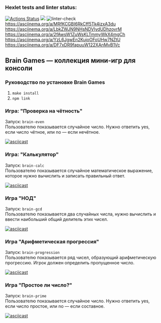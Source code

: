 ### Hexlet tests and linter status:
[![Actions Status](https://github.com/viskuzi/frontend-project-lvl1/workflows/hexlet-check/badge.svg)](https://github.com/viskuzi/frontend-project-lvl1/actions)
<a href="https://codeclimate.com/github/codeclimate/codeclimate/maintainability"><img src="https://api.codeclimate.com/v1/badges/a99a88d28ad37a79dbf6/maintainability" /></a>
![linter-check](https://github.com/viskuzi/frontend-project-lvl1/actions/workflows/linter-check.yml/badge.svg) 
https://asciinema.org/a/MRfKCGBI6RkCff5Tk4izxA3du
https://asciinema.org/a/LbkZWJN9NHsNDVIydUDhzovrM
https://asciinema.org/a/2fAwsW1ZuWsKLTmmyWkX4mgCh
https://asciinema.org/a/YzL6JgwEn2KujoOFoUHw7NZtU
https://asciinema.org/a/DF7xDR9fapuuW122XAnMvB1Vc

## Brain Games — коллекция мини-игр для консоли

### Руководство по установке Brain Games
1. ```make install```
2. ```npm link```

### Игра: "Проверка на чётность"
Запуск: ```brain-even```\
Пользователю показывается случайное число. Нужно ответить yes, если число чётное, или no — если нечётное.


[![asciicast](https://asciinema.org/a/MRfKCGBI6RkCff5Tk4izxA3du.svg)](https://asciinema.org/a/MRfKCGBI6RkCff5Tk4izxA3du)

### Игра: "Калькулятор"
Запуск: ```brain-calc```\
Пользователю показывается случайное математическое выражение, которое нужно вычислить и записать правильный ответ.


[![asciicast](https://asciinema.org/a/LbkZWJN9NHsNDVIydUDhzovrM.svg)](https://asciinema.org/a/LbkZWJN9NHsNDVIydUDhzovrM)

### Игра "НОД"
Запуск: ```brain-gcd```\
Пользователю показывается два случайных числа, нужно вычислить и ввести наибольший общий делитель этих чисел.


[![asciicast](https://asciinema.org/a/2fAwsW1ZuWsKLTmmyWkX4mgCh.svg)](https://asciinema.org/a/2fAwsW1ZuWsKLTmmyWkX4mgCh)

### Игра "Арифметическая прогрессия"
Запуск: ```brain-progression```\
Пользователю показывается ряд чисел, образующий арифметическую прогрессию. Игрок должен определить пропущенное число.


[![asciicast](https://asciinema.org/a/YzL6JgwEn2KujoOFoUHw7NZtU.svg)](https://asciinema.org/a/YzL6JgwEn2KujoOFoUHw7NZtU)

### Игра "Простое ли число?"
Запуск: ```brain-prime```\
Пользователю показывается случайное число. Нужно ответить yes, если число простое, или no — если составное.


[![asciicast](https://asciinema.org/a/DF7xDR9fapuuW122XAnMvB1Vc.svg)](https://asciinema.org/a/DF7xDR9fapuuW122XAnMvB1Vc)

